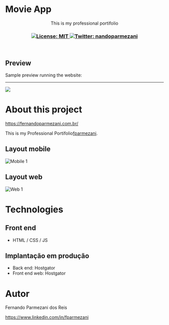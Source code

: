 # Movie App
<p align="center">This is my professional portifolio</p>
<h3 align="center">
  <a href="https://github.com/fparmezani/portifolio/blob/main/LICENSE" target="_blank">
    <img alt="License: MIT" src="https://img.shields.io/badge/License-MIT-yellow.svg" />
  </a>
  <a href="https://twitter.com/nandoparmezani" target="_blank">
    <img alt="Twitter: nandoparmezani" src="https://img.shields.io/twitter/follow/nandoparmezani.svg?style=social" />
  </a>
</h3>

<br />

## Preview

Sample preview running the website:
<hr/>
<img src="https://raw.githubusercontent.com/gist/fparmezani/70b863d26c7abfb935b5cd15f68b98e7/raw/5a4157383081c6ea1766e3af406f44bf347ed2cc/portifolio.svg">

# About this project

https://fernandoparmezani.com.br/

This is my Professional Portifolio[fparmezani](https://fernandoparmezani.com.br "Site do Fernando Parmezani").


## Layout mobile
![Mobile 1](https://raw.githubusercontent.com/gist/fparmezani/c8b9c1207f8e6057d3f9b33c8c6fd987/raw/4078bd9519bc02fc3c8cd7804f5c5160ee89c75b/mobile-portifolio.svg) 

## Layout web
![Web 1](https://raw.githubusercontent.com/gist/fparmezani/70b863d26c7abfb935b5cd15f68b98e7/raw/5a4157383081c6ea1766e3af406f44bf347ed2cc/portifolio.svg)


# Technologies
## Front end
- HTML / CSS / JS 

## Implantação em produção
- Back end: Hostgator
- Front end web: Hostgator

# Autor

Fernando Parmezani dos Reis

https://www.linkedin.com/in/fparmezani

